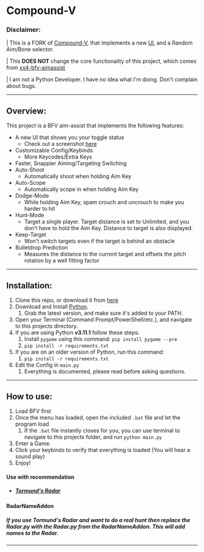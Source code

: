 # Compound-V
### Disclaimer:
| This is a FORK of [Compound-V](https://github.com/survivalizeed/Compound-V), that implements a new [UI](https://prnt.sc/Vej3_wHfuxGv), and a Random Aim/Bone selector.

| This **DOES NOT** change the core functionality of this project, which comes from [xx4-bfv-aimassist](https://github.com/exex4/xx4-bfv-aimassist)

| I am not a Python Developer. I have no idea what I'm doing. Don't complain about bugs.

- - - -

## Overview:
This project is a BFV aim-assist that implements the following features:
- A new UI that shows you your toggle status
  - Check out a screenshot [here](https://prnt.sc/Vej3_wHfuxGv)
- Customizable Config/Keybinds
  - More Keycodes/Extra Keys
- Faster, Snappier Aiming/Targeting Switching
- Auto-Shoot 
  - Automatically shoot when holding Aim Key
- Auto-Scope
  - Automatically scope in when holding Aim Key
- Dodge-Mode
  - While holding Aim Key, spam crouch and uncrouch to make you harder to hit
- Hunt-Mode
  - Target a single player. Target distance is set to Unlimited, and you don't have to hold the Aim Key. Distance to target is also displayed.
- Keep-Target
  - Won't switch targets even if the target is behind an obstacle
- Bulletdrop Prediction
  - Measures the distance to the current target and offsets the pitch rotation by a well fitting factor

- - - -

## Installation:
1. Clone this repo, or download it from [here](https://minhaskamal.github.io/DownGit/#/home?url=https://github.com/notrespire/Compound-V)
2. Download and Install [Python](https://www.python.org/downloads/).
   1. Grab the latest version, and make sure it's added to your PATH.
3. Open your Terminal (Command Prompt/PowerShell/etc.), and navigate to this projects directory.
4. If you are using Python **v3.11.1** follow these steps:
   1. Install `pygame` using this command: `pip install pygame --pre`
   2. `pip install -r requirements.txt`
5. If you are on an older version of Python, run this command:
   1. `pip install -r requirements.txt`
6. Edit the Config in `main.py`
   1. Everything is documented, please read before asking questions.

- - - -

## How to use:
1. Load BFV first
2. Once the menu has loaded, open the included `.bat` file and let the program load
   1. If the `.bat` file instantly closes for you, you can use terminal to navigate to this projects folder, and run `python main.py`
3. Enter a Game.
4. Click your keybinds to verify that everything is loaded (You will hear a sound play)
5. Enjoy!

#### Use with recommendation
 - ##### [Tormund's Radar](https://minhaskamal.github.io/DownGit/#/home?url=https://github.com/70RMUND/Tormund-BFV-Radar)
  
#### RadarNameAddon
##### If you use Tormund's Radar and want to do a real hunt then replace the Radar.py with the Radar.py from the RadarNameAddon. This will add names to the Radar.
- - - -
